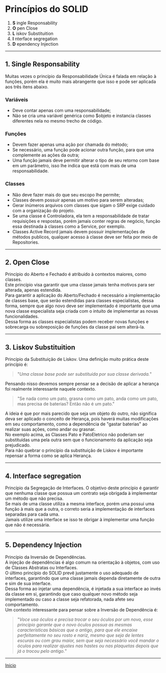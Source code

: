 # Princípios do SOLID

1. **S** ingle Responsability  
2. **O** pen Close  
3. **L** iskov Substituition  
4. **I** nterface segregation  
5. **D** ependency Injection  

-------------------------------

## 1. Single Responsability

Muitas vezes o princípio da Responsabilidade Única é falada em relação à funções, porém ela é muito mais abrangente que isso e pode ser aplicada aos três itens abaixo.

### Variáveis

- Deve contar apenas com uma responsabilidade;
- Não se cria uma variável genérica como $objeto e instancia classes diferentes nela no mesmo trecho de código.

### Funções

- Devem fazer apenas uma ação por chamada do método;
- Se necessário, uma função pode acionar outra função, para que uma complemente as ações da outra;
- Uma função jamais deve permitir alterar o tipo de seu retorno com base em um parâmetro, isso lhe indica que está com mais de uma responsabilidade.

### Classes

- Não deve fazer mais do que seu escopo lhe permite;
- Classes devem possuir apenas um motivo para serem alteradas;
- Gerar inúmeros arquivos com classes que sigam o SRP exige cuidado com a organização do projeto.
- Se uma classe é Controladora, ela tem a responsabilidade de tratar requisições e respostas, porém jamais conter regras de negócio, função essa destinada à classes como a Service, por exemplo.
- Classes Active Record jamais devem possuir implementações de métodos publicos, qualquer acesso à classe deve ser feita por meio de Repositories.

-------------------------------

## 2. Open Close

Princípio do Aberto e Fechado é atribuido à contextos maiores, como classes.  
Este princípio visa garantir que uma classe jamais tenha motivos para ser alterada, apenas estendida.  
Para garantir a aplicação do Aberto/Fechado é necessário a implementação de classes base, que serão estendidas para classes especialistas, dessa forma, sempre que algo novo deve ser implementado é importante que uma nova classe especialista seja criada com o intuito de implementar as novas funcionalidades.  
Dessa forma as classes especialistas podem receber novas funções e sobrecarga ou sobreposição de funções da classe pai sem alterá-la.  

-------------------------------

## 3. Liskov Substituition

Princípio da Substituição de Liskov.
Uma definição muito prática deste princípio é:

> "*Uma classe base pode ser substituída por sua classe derivada.*"

Pensando nisso devemos sempre pensar se a decisão de aplicar a herança foi realmente interessante naquele contexto.

> "Se nada como um pato, grasna como um pato, anda como um pato, mas precisa de baterias? Então não é um pato."

A ideia é que por mais parecido que seja um objeto do outro, não significa deva ser aplicado o conceito de Herança, pois haverá muitas modificações em seu comportamento, como a dependência de "gastar baterias" ao realizar suas ações, como andar ou grasnar.  
No exemplo acima, as Classes Pato e PatoEletrico não poderiam ser substituídas uma pela outra sem que o funcionamento da aplicação seja prejudicado.  
Para não quebrar o princípio da substituição de Liskov é importante repensar a forma como se aplica Herança.  

-------------------------------

## 4. Interface segregation

Princípio da Segregação de Interfaces.
O objetivo deste princípio é garantir que nenhuma classe que possua um contrato seja obrigada à implementar um método que não precisa.  
Se mais de uma classe utiliza a mesma interface, porém uma possui uma função à mais que a outra, o correto seria a implementação de interfaces separadas para cada uma.  
Jamais utilize uma interface se isso te obrigar à implementar uma função que não é necessária.  

-------------------------------

## 5. Dependency Injection

Princípio da Inversão de Dependências.  
A injeção de dependências é algo comum na orientação à objetos, com uso de Classes Abstratas ou Interfaces.  
O último princípio do SOLID prevê justamente o uso adequado de interfaces, garantindo que uma classe jamais dependa diretamente de outra e sim de sua interface.  
Dessa forma ao injetar uma dependência, é injetada a sua interface ao invés da classe em si, garantindo que caso qualquer novo método seja implementado ou caso a classe seja refatorada, nada afete seu comportamento.  
Um contexto interessante para pensar sobre a Inversão de Dependência é:

> "*Voce usa óculos e precisa trocar o seu óculos por um novo, esse princípio garante que o novo óculos possua as mesmas características básicas que o antigo, para que ele encaixe perfeitamente no seu rosto e nariz, mesmo que seja de lentes escuras ou com grau maior, sem que seja necessário você mandar o óculos para realizar ajustes nas hastes ou nas plaquetas depois que já o trocou pelo antigo.*"

-------------------------------

[Início](PHP.md)
